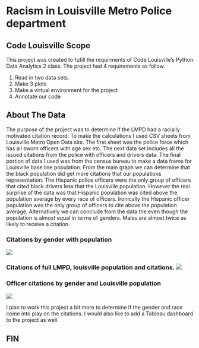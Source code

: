<h1> Racism in Louisville Metro Police department </h1>

<h2>Code Louisville Scope </h2>
This project was created to fufill the requirments of Code Louisville’s Python Data Analytics 2 class. The project had 4 requirements as follow. 
<ol>
<li> Read in two data sets. </li>
<li> Make 3 plots </li>
<li> Make a virtual environment for the project </li>
<li> Annotate our code </li>
</ol>

<h2> About The Data </h2>
The purpose of the project was to determine if the LMPD had a racially motivated citation record. To make the calculations I used CSV sheets from Louisville Metro Open Data site. The first sheet was the police force which has all sworn officers with age sex etc. The next data set includes all the issued citations from the police with officers and drivers data. The final portion of data I used was from the census bureau to make a data frame for Louisville base line population. From the main graph we can determine that the black population did get more citations that our populations representation. The Hispanic police officers were the only group of officers that cited black drivers less that the Louisville population. However the real surprise of the data was that Hispanic population was cited above the population average by every race of officers. Ironically the Hispanic officer population was the only group of officers to cite above the population average. Alternatively we can conclude from the data the even though the population is almost equal in terms of genders. Males are almost twice as likely to receive a citation. 

<h3> Citations by gender with population </h3>
<img src=”(your image URL here)”>

<h3> Citations of full LMPD, louisville population and citations. 
<img src=”(your image URL here)”>

<h3> Officer citations by gender and Louisville population </h3>
<img src=”(https://github.com/dmorton714/lmpd/blob/master/gender.png?raw=true)”>

I plan to work this project a bit more to determine if the gender and race come into play on the citations. I would also like to add a Tableau dashboard to the project as well. 

<h2> FIN </h2>